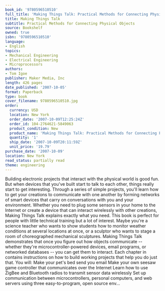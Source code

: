 ```yaml
---
book_id: '9780596510510'
full_title: 'Making Things Talk: Practical Methods for Connecting Physical Objects'
title: Making Things Talk
subtitle: Practical Methods for Connecting Physical Objects
source: Bookshelf
owned: true
isbn: '9780596510510'
language:
- English
topics:
- Mechanical Engineering
- Electrical Engineering
- Microprocessors
authors:
- Tom Igoe
publisher: Maker Media, Inc
length: 426 pages
date_published: '2007-10-05'
format: Paperback
type: book
cover_filename: 9780596510510.jpg
order:
  currency: USD
  location: New York
  order_date: '2007-10-09T12:25:24Z'
  order_id: 104-2764621-5849063
  product_condition: New
  product_name: 'Making Things Talk: Practical Methods for Connecting Physical Objects'
  quantity: '1'
  ship_date: '2007-10-09T20:11:59Z'
  unit_price: '19.79'
purchase_date: '2007-10-09'
location: New York
read_status: partially read
theme: engineering
---
```

Building electronic projects that interact with the physical world is good fun. But when devices that you've built start to talk to each other, things really start to get interesting. Through a series of simple projects, you'll learn how to get your creations to communicate with one another by forming networks of smart devices that carry on conversations with you and your environment. Whether you need to plug some sensors in your home to the Internet or create a device that can interact wirelessly with other creations, Making Things Talk explains exactly what you need.
This book is perfect for people with little technical training but a lot of interest. Maybe you're a science teacher who wants to show students how to monitor weather conditions at several locations at once, or a sculptor who wants to stage a room of choreographed mechanical sculptures. Making Things Talk demonstrates that once you figure out how objects communicate -- whether they're microcontroller-powered devices, email programs, or networked databases -- you can get them to interact.
Each chapter in contains instructions on how to build working projects that help you do just that. You will:
Make your pet's bed send you email Make your own seesaw game controller that communicates over the Internet Learn how to use ZigBee and Bluetooth radios to transmit sensor data wirelessly Set up communication between microcontrollers, personal computers, and web servers using three easy-to-program, open source env...
